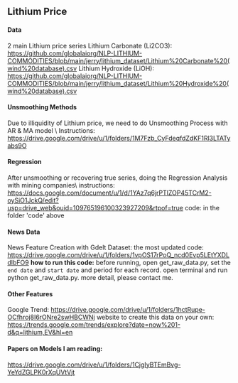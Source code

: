 ## Lithium Price

#### Data
2 main Lithium price series
Lithium Carbonate (Li2CO3): https://github.com/globalaiorg/NLP-LITHIUM-COMMODITIES/blob/main/jerry/lithium_dataset/Lithium%20Carbonate%20(wind%20database).csv 
Lithium Hydroxide (LiOH): https://github.com/globalaiorg/NLP-LITHIUM-COMMODITIES/blob/main/jerry/lithium_dataset/Lithium%20Hydroxide%20(wind%20database).csv 

#### Unsmoothing Methods
Due to illiquidity of Lithium price, we need to do Unsmoothing Process with AR & MA model \\
Instructions:  https://drive.google.com/drive/u/1/folders/1M7Fzb_CyFdeqfdZdKF1Rl3LTATyabs9O 

#### Regression 
After unsmoothing or recovering true series, doing the Regression Analysis with mining companies\\
instructions: https://docs.google.com/document/u/1/d/1YAz7q6jrPTlZOP45TCrM2-oySiO1JckQ/edit?usp=drive_web&ouid=109765196100323927209&rtpof=true 
code: in the folder 'code' above

#### News Data
News Feature Creation with Gdelt Dataset: 
the most updated code: https://drive.google.com/drive/u/1/folders/1vpOS17rPoQ_ncd0Evp5LEtYXDLdlbFO9 
**how to run this code:** 
before running, open get_raw_data.py, set the `end date` and `start date` and period for each record.
open terminal and run python get_raw_data.py. 
more detail, please contact me. 


#### Other Features 
Google Trend: 
https://drive.google.com/drive/u/1/folders/1hctRupe-OCfhroj8I6rONre2swHBCWNj 
website to create this data on your own: https://trends.google.com/trends/explore?date=now%201-d&q=lithium,EV&hl=en 

#### Papers on Models I am reading: 
https://drive.google.com/drive/u/1/folders/1CjgIyBTEmBvg-YeYdZGLPK0rXqUVtVjt 


